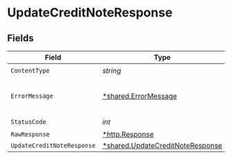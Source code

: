 # UpdateCreditNoteResponse


## Fields

| Field                                                                               | Type                                                                                | Required                                                                            | Description                                                                         |
| ----------------------------------------------------------------------------------- | ----------------------------------------------------------------------------------- | ----------------------------------------------------------------------------------- | ----------------------------------------------------------------------------------- |
| `ContentType`                                                                       | *string*                                                                            | :heavy_check_mark:                                                                  | N/A                                                                                 |
| `ErrorMessage`                                                                      | [*shared.ErrorMessage](../../models/shared/errormessage.md)                         | :heavy_minus_sign:                                                                  | The request made is not valid.                                                      |
| `StatusCode`                                                                        | *int*                                                                               | :heavy_check_mark:                                                                  | N/A                                                                                 |
| `RawResponse`                                                                       | [*http.Response](https://pkg.go.dev/net/http#Response)                              | :heavy_minus_sign:                                                                  | N/A                                                                                 |
| `UpdateCreditNoteResponse`                                                          | [*shared.UpdateCreditNoteResponse](../../models/shared/updatecreditnoteresponse.md) | :heavy_minus_sign:                                                                  | Success                                                                             |